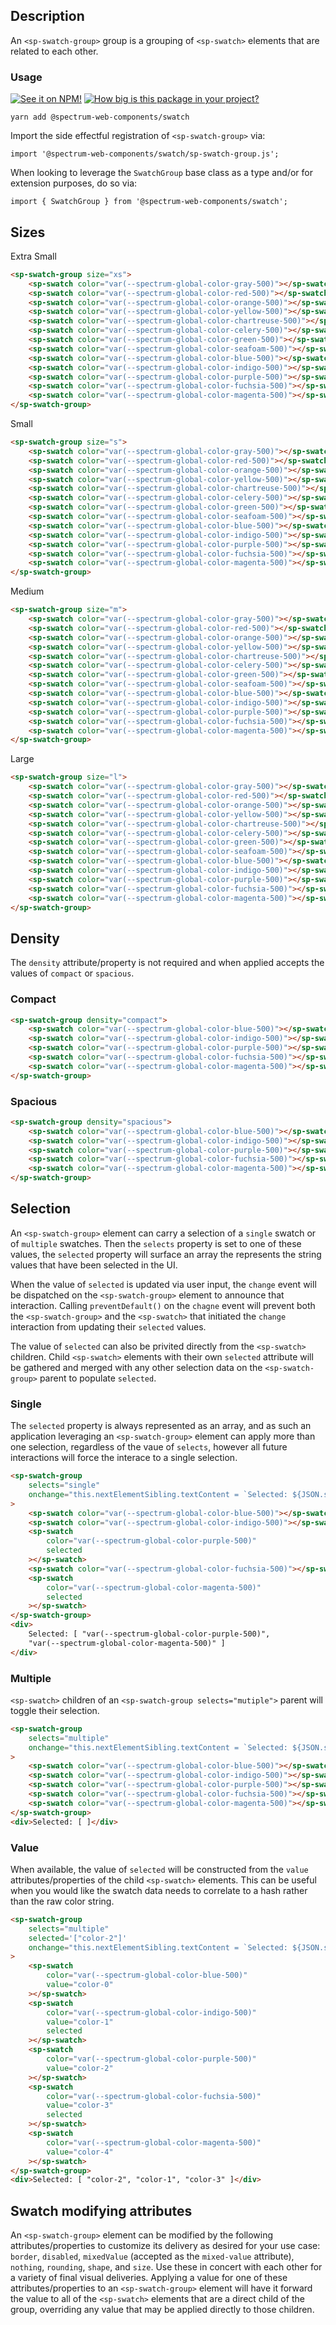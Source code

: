 ## Description

An `<sp-swatch-group>` group is a grouping of `<sp-swatch>` elements that are related to each other.

### Usage

[![See it on NPM!](https://img.shields.io/npm/v/@spectrum-web-components/swatch?style=for-the-badge)](https://www.npmjs.com/package/@spectrum-web-components/swatch)
[![How big is this package in your project?](https://img.shields.io/bundlephobia/minzip/@spectrum-web-components/swatch?style=for-the-badge)](https://bundlephobia.com/result?p=@spectrum-web-components/swatch)

```
yarn add @spectrum-web-components/swatch
```

Import the side effectful registration of `<sp-swatch-group>` via:

```
import '@spectrum-web-components/swatch/sp-swatch-group.js';
```

When looking to leverage the `SwatchGroup` base class as a type and/or for extension purposes, do so via:

```
import { SwatchGroup } from '@spectrum-web-components/swatch';
```

## Sizes

<sp-tabs selected="m" auto label="Size Attribute Options">
<sp-tab value="xs">Extra Small</sp-tab>
<sp-tab-panel value="xs">

```html
<sp-swatch-group size="xs">
    <sp-swatch color="var(--spectrum-global-color-gray-500)"></sp-swatch>
    <sp-swatch color="var(--spectrum-global-color-red-500)"></sp-swatch>
    <sp-swatch color="var(--spectrum-global-color-orange-500)"></sp-swatch>
    <sp-swatch color="var(--spectrum-global-color-yellow-500)"></sp-swatch>
    <sp-swatch color="var(--spectrum-global-color-chartreuse-500)"></sp-swatch>
    <sp-swatch color="var(--spectrum-global-color-celery-500)"></sp-swatch>
    <sp-swatch color="var(--spectrum-global-color-green-500)"></sp-swatch>
    <sp-swatch color="var(--spectrum-global-color-seafoam-500)"></sp-swatch>
    <sp-swatch color="var(--spectrum-global-color-blue-500)"></sp-swatch>
    <sp-swatch color="var(--spectrum-global-color-indigo-500)"></sp-swatch>
    <sp-swatch color="var(--spectrum-global-color-purple-500)"></sp-swatch>
    <sp-swatch color="var(--spectrum-global-color-fuchsia-500)"></sp-swatch>
    <sp-swatch color="var(--spectrum-global-color-magenta-500)"></sp-swatch>
</sp-swatch-group>
```

</sp-tab-panel>
<sp-tab value="s">Small</sp-tab>
<sp-tab-panel value="s">

```html
<sp-swatch-group size="s">
    <sp-swatch color="var(--spectrum-global-color-gray-500)"></sp-swatch>
    <sp-swatch color="var(--spectrum-global-color-red-500)"></sp-swatch>
    <sp-swatch color="var(--spectrum-global-color-orange-500)"></sp-swatch>
    <sp-swatch color="var(--spectrum-global-color-yellow-500)"></sp-swatch>
    <sp-swatch color="var(--spectrum-global-color-chartreuse-500)"></sp-swatch>
    <sp-swatch color="var(--spectrum-global-color-celery-500)"></sp-swatch>
    <sp-swatch color="var(--spectrum-global-color-green-500)"></sp-swatch>
    <sp-swatch color="var(--spectrum-global-color-seafoam-500)"></sp-swatch>
    <sp-swatch color="var(--spectrum-global-color-blue-500)"></sp-swatch>
    <sp-swatch color="var(--spectrum-global-color-indigo-500)"></sp-swatch>
    <sp-swatch color="var(--spectrum-global-color-purple-500)"></sp-swatch>
    <sp-swatch color="var(--spectrum-global-color-fuchsia-500)"></sp-swatch>
    <sp-swatch color="var(--spectrum-global-color-magenta-500)"></sp-swatch>
</sp-swatch-group>
```

</sp-tab-panel>
<sp-tab value="m">Medium</sp-tab>
<sp-tab-panel value="m">

```html
<sp-swatch-group size="m">
    <sp-swatch color="var(--spectrum-global-color-gray-500)"></sp-swatch>
    <sp-swatch color="var(--spectrum-global-color-red-500)"></sp-swatch>
    <sp-swatch color="var(--spectrum-global-color-orange-500)"></sp-swatch>
    <sp-swatch color="var(--spectrum-global-color-yellow-500)"></sp-swatch>
    <sp-swatch color="var(--spectrum-global-color-chartreuse-500)"></sp-swatch>
    <sp-swatch color="var(--spectrum-global-color-celery-500)"></sp-swatch>
    <sp-swatch color="var(--spectrum-global-color-green-500)"></sp-swatch>
    <sp-swatch color="var(--spectrum-global-color-seafoam-500)"></sp-swatch>
    <sp-swatch color="var(--spectrum-global-color-blue-500)"></sp-swatch>
    <sp-swatch color="var(--spectrum-global-color-indigo-500)"></sp-swatch>
    <sp-swatch color="var(--spectrum-global-color-purple-500)"></sp-swatch>
    <sp-swatch color="var(--spectrum-global-color-fuchsia-500)"></sp-swatch>
    <sp-swatch color="var(--spectrum-global-color-magenta-500)"></sp-swatch>
</sp-swatch-group>
```

</sp-tab-panel>
<sp-tab value="l">Large</sp-tab>
<sp-tab-panel value="l">

```html
<sp-swatch-group size="l">
    <sp-swatch color="var(--spectrum-global-color-gray-500)"></sp-swatch>
    <sp-swatch color="var(--spectrum-global-color-red-500)"></sp-swatch>
    <sp-swatch color="var(--spectrum-global-color-orange-500)"></sp-swatch>
    <sp-swatch color="var(--spectrum-global-color-yellow-500)"></sp-swatch>
    <sp-swatch color="var(--spectrum-global-color-chartreuse-500)"></sp-swatch>
    <sp-swatch color="var(--spectrum-global-color-celery-500)"></sp-swatch>
    <sp-swatch color="var(--spectrum-global-color-green-500)"></sp-swatch>
    <sp-swatch color="var(--spectrum-global-color-seafoam-500)"></sp-swatch>
    <sp-swatch color="var(--spectrum-global-color-blue-500)"></sp-swatch>
    <sp-swatch color="var(--spectrum-global-color-indigo-500)"></sp-swatch>
    <sp-swatch color="var(--spectrum-global-color-purple-500)"></sp-swatch>
    <sp-swatch color="var(--spectrum-global-color-fuchsia-500)"></sp-swatch>
    <sp-swatch color="var(--spectrum-global-color-magenta-500)"></sp-swatch>
</sp-swatch-group>
```

</sp-tab-panel>
</sp-tabs>

## Density

The `density` attribute/property is not required and when applied accepts the values of `compact` or `spacious`.

### Compact

```html
<sp-swatch-group density="compact">
    <sp-swatch color="var(--spectrum-global-color-blue-500)"></sp-swatch>
    <sp-swatch color="var(--spectrum-global-color-indigo-500)"></sp-swatch>
    <sp-swatch color="var(--spectrum-global-color-purple-500)"></sp-swatch>
    <sp-swatch color="var(--spectrum-global-color-fuchsia-500)"></sp-swatch>
    <sp-swatch color="var(--spectrum-global-color-magenta-500)"></sp-swatch>
</sp-swatch-group>
```

### Spacious

```html
<sp-swatch-group density="spacious">
    <sp-swatch color="var(--spectrum-global-color-blue-500)"></sp-swatch>
    <sp-swatch color="var(--spectrum-global-color-indigo-500)"></sp-swatch>
    <sp-swatch color="var(--spectrum-global-color-purple-500)"></sp-swatch>
    <sp-swatch color="var(--spectrum-global-color-fuchsia-500)"></sp-swatch>
    <sp-swatch color="var(--spectrum-global-color-magenta-500)"></sp-swatch>
</sp-swatch-group>
```

## Selection

An `<sp-swatch-group>` element can carry a selection of a `single` swatch or of `multiple` swatches. Then the `selects` property is set to one of these values, the `selected` property will surface an array the represents the string values that have been selected in the UI.

When the value of `selected` is updated via user input, the `change` event will be dispatched on the `<sp-swatch-group>` element to announce that interaction. Calling `preventDefault()` on the `chagne` event will prevent both the `<sp-swatch-group>` and the `<sp-swatch>` that initiated the `change` interaction from updating their `selected` values.

The value of `selected` can also be privited directly from the `<sp-swatch>` children. Child `<sp-swatch>` elements with their own `selected` attribute will be gathered and merged with any other selection data on the `<sp-swatch-group>` parent to populate `selected`.

### Single

The `selected` property is always represented as an array, and as such an application leveraging an `<sp-swatch-group>` element can apply more than one selection, regardless of the vaue of `selects`, however all future interactions will force the interace to a single selection.

```html
<sp-swatch-group
    selects="single"
    onchange="this.nextElementSibling.textContent = `Selected: ${JSON.stringify(this.selected, null, ' ')}`"
>
    <sp-swatch color="var(--spectrum-global-color-blue-500)"></sp-swatch>
    <sp-swatch color="var(--spectrum-global-color-indigo-500)"></sp-swatch>
    <sp-swatch
        color="var(--spectrum-global-color-purple-500)"
        selected
    ></sp-swatch>
    <sp-swatch color="var(--spectrum-global-color-fuchsia-500)"></sp-swatch>
    <sp-swatch
        color="var(--spectrum-global-color-magenta-500)"
        selected
    ></sp-swatch>
</sp-swatch-group>
<div>
    Selected: [ "var(--spectrum-global-color-purple-500)",
    "var(--spectrum-global-color-magenta-500)" ]
</div>
```

### Multiple

`<sp-swatch>` children of an `<sp-swatch-group selects="mutiple">` parent will toggle their selection.

```html
<sp-swatch-group
    selects="multiple"
    onchange="this.nextElementSibling.textContent = `Selected: ${JSON.stringify(this.selected, null, ' ')}`"
>
    <sp-swatch color="var(--spectrum-global-color-blue-500)"></sp-swatch>
    <sp-swatch color="var(--spectrum-global-color-indigo-500)"></sp-swatch>
    <sp-swatch color="var(--spectrum-global-color-purple-500)"></sp-swatch>
    <sp-swatch color="var(--spectrum-global-color-fuchsia-500)"></sp-swatch>
    <sp-swatch color="var(--spectrum-global-color-magenta-500)"></sp-swatch>
</sp-swatch-group>
<div>Selected: [ ]</div>
```

### Value

When available, the value of `selected` will be constructed from the `value` attributes/properties of the child `<sp-swatch>` elements. This can be useful when you would like the swatch data needs to correlate to a hash rather than the raw color string.

```html
<sp-swatch-group
    selects="multiple"
    selected='["color-2"]'
    onchange="this.nextElementSibling.textContent = `Selected: ${JSON.stringify(this.selected, null, ' ')}`"
>
    <sp-swatch
        color="var(--spectrum-global-color-blue-500)"
        value="color-0"
    ></sp-swatch>
    <sp-swatch
        color="var(--spectrum-global-color-indigo-500)"
        value="color-1"
        selected
    ></sp-swatch>
    <sp-swatch
        color="var(--spectrum-global-color-purple-500)"
        value="color-2"
    ></sp-swatch>
    <sp-swatch
        color="var(--spectrum-global-color-fuchsia-500)"
        value="color-3"
        selected
    ></sp-swatch>
    <sp-swatch
        color="var(--spectrum-global-color-magenta-500)"
        value="color-4"
    ></sp-swatch>
</sp-swatch-group>
<div>Selected: [ "color-2", "color-1", "color-3" ]</div>
```

## Swatch modifying attributes

An `<sp-swatch-group>` element can be modified by the following attributes/properties to customize its delivery as desired for your use case: `border`, `disabled`, `mixedValue` (accepted as the `mixed-value` attribute), `nothing`, `rounding`, `shape`, and `size`. Use these in concert with each other for a variety of final visual deliveries. Applying a value for one of these attributes/properties to an `<sp-swatch-group>` element will have it forward the value to all of the `<sp-swatch>` elements that are a direct child of the group, overriding any value that may be applied directly to those children.
